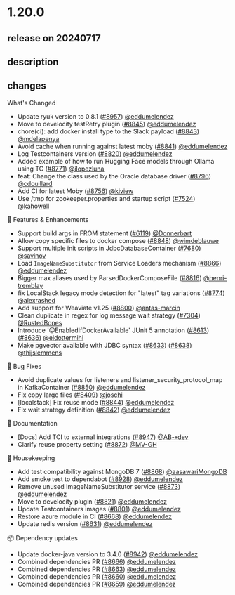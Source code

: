 # 1.20.0

## release on 20240717
## description
## changes
What's Changed

* Update ryuk version to 0.8.1 (<a class="issue-link js-issue-link" data-error-text="Failed to load title" data-id="2411387088" data-permission-text="Title is private" data-url="https://github.com/testcontainers/testcontainers-java/issues/8957" data-hovercard-type="pull_request" data-hovercard-url="/testcontainers/testcontainers-java/pull/8957/hovercard" href="https://github.com/testcontainers/testcontainers-java/pull/8957">#8957</a>) <a class="user-mention notranslate" data-hovercard-type="user" data-hovercard-url="/users/eddumelendez/hovercard" data-octo-click="hovercard-link-click" data-octo-dimensions="link_type:self" href="https://github.com/eddumelendez">@eddumelendez</a>
* Move to develocity testRetry plugin (<a class="issue-link js-issue-link" data-error-text="Failed to load title" data-id="2389886123" data-permission-text="Title is private" data-url="https://github.com/testcontainers/testcontainers-java/issues/8845" data-hovercard-type="pull_request" data-hovercard-url="/testcontainers/testcontainers-java/pull/8845/hovercard" href="https://github.com/testcontainers/testcontainers-java/pull/8845">#8845</a>) <a class="user-mention notranslate" data-hovercard-type="user" data-hovercard-url="/users/eddumelendez/hovercard" data-octo-click="hovercard-link-click" data-octo-dimensions="link_type:self" href="https://github.com/eddumelendez">@eddumelendez</a>
* chore(ci): add docker install type to the Slack payload (<a class="issue-link js-issue-link" data-error-text="Failed to load title" data-id="2387821887" data-permission-text="Title is private" data-url="https://github.com/testcontainers/testcontainers-java/issues/8843" data-hovercard-type="pull_request" data-hovercard-url="/testcontainers/testcontainers-java/pull/8843/hovercard" href="https://github.com/testcontainers/testcontainers-java/pull/8843">#8843</a>) <a class="user-mention notranslate" data-hovercard-type="user" data-hovercard-url="/users/mdelapenya/hovercard" data-octo-click="hovercard-link-click" data-octo-dimensions="link_type:self" href="https://github.com/mdelapenya">@mdelapenya</a>
* Avoid cache when running against latest moby (<a class="issue-link js-issue-link" data-error-text="Failed to load title" data-id="2387189743" data-permission-text="Title is private" data-url="https://github.com/testcontainers/testcontainers-java/issues/8841" data-hovercard-type="pull_request" data-hovercard-url="/testcontainers/testcontainers-java/pull/8841/hovercard" href="https://github.com/testcontainers/testcontainers-java/pull/8841">#8841</a>) <a class="user-mention notranslate" data-hovercard-type="user" data-hovercard-url="/users/eddumelendez/hovercard" data-octo-click="hovercard-link-click" data-octo-dimensions="link_type:self" href="https://github.com/eddumelendez">@eddumelendez</a>
* Log Testcontainers version (<a class="issue-link js-issue-link" data-error-text="Failed to load title" data-id="2384622499" data-permission-text="Title is private" data-url="https://github.com/testcontainers/testcontainers-java/issues/8820" data-hovercard-type="pull_request" data-hovercard-url="/testcontainers/testcontainers-java/pull/8820/hovercard" href="https://github.com/testcontainers/testcontainers-java/pull/8820">#8820</a>) <a class="user-mention notranslate" data-hovercard-type="user" data-hovercard-url="/users/eddumelendez/hovercard" data-octo-click="hovercard-link-click" data-octo-dimensions="link_type:self" href="https://github.com/eddumelendez">@eddumelendez</a>
* Added example of how to run Hugging Face models through Ollama using TC (<a class="issue-link js-issue-link" data-error-text="Failed to load title" data-id="2346673714" data-permission-text="Title is private" data-url="https://github.com/testcontainers/testcontainers-java/issues/8771" data-hovercard-type="pull_request" data-hovercard-url="/testcontainers/testcontainers-java/pull/8771/hovercard" href="https://github.com/testcontainers/testcontainers-java/pull/8771">#8771</a>) <a class="user-mention notranslate" data-hovercard-type="user" data-hovercard-url="/users/ilopezluna/hovercard" data-octo-click="hovercard-link-click" data-octo-dimensions="link_type:self" href="https://github.com/ilopezluna">@ilopezluna</a>
* feat: Change the class used by the Oracle database driver (<a class="issue-link js-issue-link" data-error-text="Failed to load title" data-id="2365384683" data-permission-text="Title is private" data-url="https://github.com/testcontainers/testcontainers-java/issues/8796" data-hovercard-type="pull_request" data-hovercard-url="/testcontainers/testcontainers-java/pull/8796/hovercard" href="https://github.com/testcontainers/testcontainers-java/pull/8796">#8796</a>) <a class="user-mention notranslate" data-hovercard-type="user" data-hovercard-url="/users/cdouillard/hovercard" data-octo-click="hovercard-link-click" data-octo-dimensions="link_type:self" href="https://github.com/cdouillard">@cdouillard</a>
* Add CI for latest Moby (<a class="issue-link js-issue-link" data-error-text="Failed to load title" data-id="2333223074" data-permission-text="Title is private" data-url="https://github.com/testcontainers/testcontainers-java/issues/8756" data-hovercard-type="pull_request" data-hovercard-url="/testcontainers/testcontainers-java/pull/8756/hovercard" href="https://github.com/testcontainers/testcontainers-java/pull/8756">#8756</a>) <a class="user-mention notranslate" data-hovercard-type="user" data-hovercard-url="/users/kiview/hovercard" data-octo-click="hovercard-link-click" data-octo-dimensions="link_type:self" href="https://github.com/kiview">@kiview</a>
* Use /tmp for zookeeper.properties and startup script (<a class="issue-link js-issue-link" data-error-text="Failed to load title" data-id="1893090398" data-permission-text="Title is private" data-url="https://github.com/testcontainers/testcontainers-java/issues/7524" data-hovercard-type="pull_request" data-hovercard-url="/testcontainers/testcontainers-java/pull/7524/hovercard" href="https://github.com/testcontainers/testcontainers-java/pull/7524">#7524</a>) <a class="user-mention notranslate" data-hovercard-type="user" data-hovercard-url="/users/kahowell/hovercard" data-octo-click="hovercard-link-click" data-octo-dimensions="link_type:self" href="https://github.com/kahowell">@kahowell</a>

🚀 Features & Enhancements

* Support build args in FROM statement (<a class="issue-link js-issue-link" data-error-text="Failed to load title" data-id="1434593358" data-permission-text="Title is private" data-url="https://github.com/testcontainers/testcontainers-java/issues/6119" data-hovercard-type="pull_request" data-hovercard-url="/testcontainers/testcontainers-java/pull/6119/hovercard" href="https://github.com/testcontainers/testcontainers-java/pull/6119">#6119</a>) <a class="user-mention notranslate" data-hovercard-type="user" data-hovercard-url="/users/Donnerbart/hovercard" data-octo-click="hovercard-link-click" data-octo-dimensions="link_type:self" href="https://github.com/Donnerbart">@Donnerbart</a>
* Allow copy specific files to docker compose (<a class="issue-link js-issue-link" data-error-text="Failed to load title" data-id="2390938051" data-permission-text="Title is private" data-url="https://github.com/testcontainers/testcontainers-java/issues/8848" data-hovercard-type="pull_request" data-hovercard-url="/testcontainers/testcontainers-java/pull/8848/hovercard" href="https://github.com/testcontainers/testcontainers-java/pull/8848">#8848</a>) <a class="user-mention notranslate" data-hovercard-type="user" data-hovercard-url="/users/wimdeblauwe/hovercard" data-octo-click="hovercard-link-click" data-octo-dimensions="link_type:self" href="https://github.com/wimdeblauwe">@wimdeblauwe</a>
* Support multiple init scripts in JdbcDatabaseContainer (<a class="issue-link js-issue-link" data-error-text="Failed to load title" data-id="1950263769" data-permission-text="Title is private" data-url="https://github.com/testcontainers/testcontainers-java/issues/7680" data-hovercard-type="pull_request" data-hovercard-url="/testcontainers/testcontainers-java/pull/7680/hovercard" href="https://github.com/testcontainers/testcontainers-java/pull/7680">#7680</a>) <a class="user-mention notranslate" data-hovercard-type="user" data-hovercard-url="/users/savinov/hovercard" data-octo-click="hovercard-link-click" data-octo-dimensions="link_type:self" href="https://github.com/savinov">@savinov</a>
* Load <code>ImageNameSubstitutor</code> from Service Loaders mechanism (<a class="issue-link js-issue-link" data-error-text="Failed to load title" data-id="2396962681" data-permission-text="Title is private" data-url="https://github.com/testcontainers/testcontainers-java/issues/8866" data-hovercard-type="pull_request" data-hovercard-url="/testcontainers/testcontainers-java/pull/8866/hovercard" href="https://github.com/testcontainers/testcontainers-java/pull/8866">#8866</a>) <a class="user-mention notranslate" data-hovercard-type="user" data-hovercard-url="/users/eddumelendez/hovercard" data-octo-click="hovercard-link-click" data-octo-dimensions="link_type:self" href="https://github.com/eddumelendez">@eddumelendez</a>
* Bigger max aliases used by ParsedDockerComposeFile (<a class="issue-link js-issue-link" data-error-text="Failed to load title" data-id="2378983827" data-permission-text="Title is private" data-url="https://github.com/testcontainers/testcontainers-java/issues/8816" data-hovercard-type="pull_request" data-hovercard-url="/testcontainers/testcontainers-java/pull/8816/hovercard" href="https://github.com/testcontainers/testcontainers-java/pull/8816">#8816</a>) <a class="user-mention notranslate" data-hovercard-type="user" data-hovercard-url="/users/henri-tremblay/hovercard" data-octo-click="hovercard-link-click" data-octo-dimensions="link_type:self" href="https://github.com/henri-tremblay">@henri-tremblay</a>
* fix LocalStack legacy mode detection for "latest" tag variations (<a class="issue-link js-issue-link" data-error-text="Failed to load title" data-id="2348840753" data-permission-text="Title is private" data-url="https://github.com/testcontainers/testcontainers-java/issues/8774" data-hovercard-type="pull_request" data-hovercard-url="/testcontainers/testcontainers-java/pull/8774/hovercard" href="https://github.com/testcontainers/testcontainers-java/pull/8774">#8774</a>) <a class="user-mention notranslate" data-hovercard-type="user" data-hovercard-url="/users/alexrashed/hovercard" data-octo-click="hovercard-link-click" data-octo-dimensions="link_type:self" href="https://github.com/alexrashed">@alexrashed</a>
* Add support for Weaviate v1.25 (<a class="issue-link js-issue-link" data-error-text="Failed to load title" data-id="2370926825" data-permission-text="Title is private" data-url="https://github.com/testcontainers/testcontainers-java/issues/8800" data-hovercard-type="pull_request" data-hovercard-url="/testcontainers/testcontainers-java/pull/8800/hovercard" href="https://github.com/testcontainers/testcontainers-java/pull/8800">#8800</a>) <a class="user-mention notranslate" data-hovercard-type="user" data-hovercard-url="/users/antas-marcin/hovercard" data-octo-click="hovercard-link-click" data-octo-dimensions="link_type:self" href="https://github.com/antas-marcin">@antas-marcin</a>
* Clean duplicate in regex for log message wait strategy (<a class="issue-link js-issue-link" data-error-text="Failed to load title" data-id="1793161093" data-permission-text="Title is private" data-url="https://github.com/testcontainers/testcontainers-java/issues/7304" data-hovercard-type="pull_request" data-hovercard-url="/testcontainers/testcontainers-java/pull/7304/hovercard" href="https://github.com/testcontainers/testcontainers-java/pull/7304">#7304</a>) <a class="user-mention notranslate" data-hovercard-type="user" data-hovercard-url="/users/RustedBones/hovercard" data-octo-click="hovercard-link-click" data-octo-dimensions="link_type:self" href="https://github.com/RustedBones">@RustedBones</a>
* Introduce '@EnabledIfDockerAvailable' JUnit 5 annotation (<a class="issue-link js-issue-link" data-error-text="Failed to load title" data-id="2283590084" data-permission-text="Title is private" data-url="https://github.com/testcontainers/testcontainers-java/issues/8613" data-hovercard-type="issue" data-hovercard-url="/testcontainers/testcontainers-java/issues/8613/hovercard" href="https://github.com/testcontainers/testcontainers-java/issues/8613">#8613</a>) (<a class="issue-link js-issue-link" data-error-text="Failed to load title" data-id="2299597699" data-permission-text="Title is private" data-url="https://github.com/testcontainers/testcontainers-java/issues/8636" data-hovercard-type="pull_request" data-hovercard-url="/testcontainers/testcontainers-java/pull/8636/hovercard" href="https://github.com/testcontainers/testcontainers-java/pull/8636">#8636</a>) <a class="user-mention notranslate" data-hovercard-type="user" data-hovercard-url="/users/eidottermihi/hovercard" data-octo-click="hovercard-link-click" data-octo-dimensions="link_type:self" href="https://github.com/eidottermihi">@eidottermihi</a>
* Make pgvector available with JDBC syntax (<a class="issue-link js-issue-link" data-error-text="Failed to load title" data-id="2295339914" data-permission-text="Title is private" data-url="https://github.com/testcontainers/testcontainers-java/issues/8633" data-hovercard-type="issue" data-hovercard-url="/testcontainers/testcontainers-java/issues/8633/hovercard" href="https://github.com/testcontainers/testcontainers-java/issues/8633">#8633</a>) (<a class="issue-link js-issue-link" data-error-text="Failed to load title" data-id="2300422946" data-permission-text="Title is private" data-url="https://github.com/testcontainers/testcontainers-java/issues/8638" data-hovercard-type="pull_request" data-hovercard-url="/testcontainers/testcontainers-java/pull/8638/hovercard" href="https://github.com/testcontainers/testcontainers-java/pull/8638">#8638</a>) <a class="user-mention notranslate" data-hovercard-type="user" data-hovercard-url="/users/thijslemmens/hovercard" data-octo-click="hovercard-link-click" data-octo-dimensions="link_type:self" href="https://github.com/thijslemmens">@thijslemmens</a>

🐛 Bug Fixes

* Avoid duplicate values for listeners and listener_security_protocol_map in KafkaContainer (<a class="issue-link js-issue-link" data-error-text="Failed to load title" data-id="2392972966" data-permission-text="Title is private" data-url="https://github.com/testcontainers/testcontainers-java/issues/8850" data-hovercard-type="pull_request" data-hovercard-url="/testcontainers/testcontainers-java/pull/8850/hovercard" href="https://github.com/testcontainers/testcontainers-java/pull/8850">#8850</a>) <a class="user-mention notranslate" data-hovercard-type="user" data-hovercard-url="/users/eddumelendez/hovercard" data-octo-click="hovercard-link-click" data-octo-dimensions="link_type:self" href="https://github.com/eddumelendez">@eddumelendez</a>
* Fix copy large files (<a class="issue-link js-issue-link" data-error-text="Failed to load title" data-id="2162136499" data-permission-text="Title is private" data-url="https://github.com/testcontainers/testcontainers-java/issues/8409" data-hovercard-type="pull_request" data-hovercard-url="/testcontainers/testcontainers-java/pull/8409/hovercard" href="https://github.com/testcontainers/testcontainers-java/pull/8409">#8409</a>) <a class="user-mention notranslate" data-hovercard-type="user" data-hovercard-url="/users/joschi/hovercard" data-octo-click="hovercard-link-click" data-octo-dimensions="link_type:self" href="https://github.com/joschi">@joschi</a>
* [localstack] Fix reuse mode (<a class="issue-link js-issue-link" data-error-text="Failed to load title" data-id="2389624856" data-permission-text="Title is private" data-url="https://github.com/testcontainers/testcontainers-java/issues/8844" data-hovercard-type="pull_request" data-hovercard-url="/testcontainers/testcontainers-java/pull/8844/hovercard" href="https://github.com/testcontainers/testcontainers-java/pull/8844">#8844</a>) <a class="user-mention notranslate" data-hovercard-type="user" data-hovercard-url="/users/eddumelendez/hovercard" data-octo-click="hovercard-link-click" data-octo-dimensions="link_type:self" href="https://github.com/eddumelendez">@eddumelendez</a>
* Fix wait strategy definition (<a class="issue-link js-issue-link" data-error-text="Failed to load title" data-id="2387356363" data-permission-text="Title is private" data-url="https://github.com/testcontainers/testcontainers-java/issues/8842" data-hovercard-type="pull_request" data-hovercard-url="/testcontainers/testcontainers-java/pull/8842/hovercard" href="https://github.com/testcontainers/testcontainers-java/pull/8842">#8842</a>) <a class="user-mention notranslate" data-hovercard-type="user" data-hovercard-url="/users/eddumelendez/hovercard" data-octo-click="hovercard-link-click" data-octo-dimensions="link_type:self" href="https://github.com/eddumelendez">@eddumelendez</a>

📖 Documentation

* [Docs] Add TCI to external integrations (<a class="issue-link js-issue-link" data-error-text="Failed to load title" data-id="2408417401" data-permission-text="Title is private" data-url="https://github.com/testcontainers/testcontainers-java/issues/8947" data-hovercard-type="pull_request" data-hovercard-url="/testcontainers/testcontainers-java/pull/8947/hovercard" href="https://github.com/testcontainers/testcontainers-java/pull/8947">#8947</a>) <a class="user-mention notranslate" data-hovercard-type="user" data-hovercard-url="/users/AB-xdev/hovercard" data-octo-click="hovercard-link-click" data-octo-dimensions="link_type:self" href="https://github.com/AB-xdev">@AB-xdev</a>
* Clarify reuse property setting (<a class="issue-link js-issue-link" data-error-text="Failed to load title" data-id="2401532584" data-permission-text="Title is private" data-url="https://github.com/testcontainers/testcontainers-java/issues/8872" data-hovercard-type="pull_request" data-hovercard-url="/testcontainers/testcontainers-java/pull/8872/hovercard" href="https://github.com/testcontainers/testcontainers-java/pull/8872">#8872</a>) <a class="user-mention notranslate" data-hovercard-type="user" data-hovercard-url="/users/MV-GH/hovercard" data-octo-click="hovercard-link-click" data-octo-dimensions="link_type:self" href="https://github.com/MV-GH">@MV-GH</a>

🧹 Housekeeping

* Add test compatibility against MongoDB 7 (<a class="issue-link js-issue-link" data-error-text="Failed to load title" data-id="2398393567" data-permission-text="Title is private" data-url="https://github.com/testcontainers/testcontainers-java/issues/8868" data-hovercard-type="pull_request" data-hovercard-url="/testcontainers/testcontainers-java/pull/8868/hovercard" href="https://github.com/testcontainers/testcontainers-java/pull/8868">#8868</a>) <a class="user-mention notranslate" data-hovercard-type="user" data-hovercard-url="/users/aasawariMongoDB/hovercard" data-octo-click="hovercard-link-click" data-octo-dimensions="link_type:self" href="https://github.com/aasawariMongoDB">@aasawariMongoDB</a>
* Add smoke test to dependabot (<a class="issue-link js-issue-link" data-error-text="Failed to load title" data-id="2401846113" data-permission-text="Title is private" data-url="https://github.com/testcontainers/testcontainers-java/issues/8928" data-hovercard-type="pull_request" data-hovercard-url="/testcontainers/testcontainers-java/pull/8928/hovercard" href="https://github.com/testcontainers/testcontainers-java/pull/8928">#8928</a>) <a class="user-mention notranslate" data-hovercard-type="user" data-hovercard-url="/users/eddumelendez/hovercard" data-octo-click="hovercard-link-click" data-octo-dimensions="link_type:self" href="https://github.com/eddumelendez">@eddumelendez</a>
* Remove unused ImageNameSubstitutor service (<a class="issue-link js-issue-link" data-error-text="Failed to load title" data-id="2401704476" data-permission-text="Title is private" data-url="https://github.com/testcontainers/testcontainers-java/issues/8873" data-hovercard-type="pull_request" data-hovercard-url="/testcontainers/testcontainers-java/pull/8873/hovercard" href="https://github.com/testcontainers/testcontainers-java/pull/8873">#8873</a>) <a class="user-mention notranslate" data-hovercard-type="user" data-hovercard-url="/users/eddumelendez/hovercard" data-octo-click="hovercard-link-click" data-octo-dimensions="link_type:self" href="https://github.com/eddumelendez">@eddumelendez</a>
* Move to develocity plugin (<a class="issue-link js-issue-link" data-error-text="Failed to load title" data-id="2384641366" data-permission-text="Title is private" data-url="https://github.com/testcontainers/testcontainers-java/issues/8821" data-hovercard-type="pull_request" data-hovercard-url="/testcontainers/testcontainers-java/pull/8821/hovercard" href="https://github.com/testcontainers/testcontainers-java/pull/8821">#8821</a>) <a class="user-mention notranslate" data-hovercard-type="user" data-hovercard-url="/users/eddumelendez/hovercard" data-octo-click="hovercard-link-click" data-octo-dimensions="link_type:self" href="https://github.com/eddumelendez">@eddumelendez</a>
* Update Testcontainers images (<a class="issue-link js-issue-link" data-error-text="Failed to load title" data-id="2371067822" data-permission-text="Title is private" data-url="https://github.com/testcontainers/testcontainers-java/issues/8801" data-hovercard-type="pull_request" data-hovercard-url="/testcontainers/testcontainers-java/pull/8801/hovercard" href="https://github.com/testcontainers/testcontainers-java/pull/8801">#8801</a>) <a class="user-mention notranslate" data-hovercard-type="user" data-hovercard-url="/users/eddumelendez/hovercard" data-octo-click="hovercard-link-click" data-octo-dimensions="link_type:self" href="https://github.com/eddumelendez">@eddumelendez</a>
* Restore azure module in CI (<a class="issue-link js-issue-link" data-error-text="Failed to load title" data-id="2312995143" data-permission-text="Title is private" data-url="https://github.com/testcontainers/testcontainers-java/issues/8668" data-hovercard-type="pull_request" data-hovercard-url="/testcontainers/testcontainers-java/pull/8668/hovercard" href="https://github.com/testcontainers/testcontainers-java/pull/8668">#8668</a>) <a class="user-mention notranslate" data-hovercard-type="user" data-hovercard-url="/users/eddumelendez/hovercard" data-octo-click="hovercard-link-click" data-octo-dimensions="link_type:self" href="https://github.com/eddumelendez">@eddumelendez</a>
* Update redis version (<a class="issue-link js-issue-link" data-error-text="Failed to load title" data-id="2293971090" data-permission-text="Title is private" data-url="https://github.com/testcontainers/testcontainers-java/issues/8631" data-hovercard-type="pull_request" data-hovercard-url="/testcontainers/testcontainers-java/pull/8631/hovercard" href="https://github.com/testcontainers/testcontainers-java/pull/8631">#8631</a>) <a class="user-mention notranslate" data-hovercard-type="user" data-hovercard-url="/users/eddumelendez/hovercard" data-octo-click="hovercard-link-click" data-octo-dimensions="link_type:self" href="https://github.com/eddumelendez">@eddumelendez</a>

📦 Dependency updates

* Update docker-java version to 3.4.0 (<a class="issue-link js-issue-link" data-error-text="Failed to load title" data-id="2403787745" data-permission-text="Title is private" data-url="https://github.com/testcontainers/testcontainers-java/issues/8942" data-hovercard-type="pull_request" data-hovercard-url="/testcontainers/testcontainers-java/pull/8942/hovercard" href="https://github.com/testcontainers/testcontainers-java/pull/8942">#8942</a>) <a class="user-mention notranslate" data-hovercard-type="user" data-hovercard-url="/users/eddumelendez/hovercard" data-octo-click="hovercard-link-click" data-octo-dimensions="link_type:self" href="https://github.com/eddumelendez">@eddumelendez</a>
* Combined dependencies PR (<a class="issue-link js-issue-link" data-error-text="Failed to load title" data-id="2311972643" data-permission-text="Title is private" data-url="https://github.com/testcontainers/testcontainers-java/issues/8666" data-hovercard-type="pull_request" data-hovercard-url="/testcontainers/testcontainers-java/pull/8666/hovercard" href="https://github.com/testcontainers/testcontainers-java/pull/8666">#8666</a>) <a class="user-mention notranslate" data-hovercard-type="user" data-hovercard-url="/users/eddumelendez/hovercard" data-octo-click="hovercard-link-click" data-octo-dimensions="link_type:self" href="https://github.com/eddumelendez">@eddumelendez</a>
* Combined dependencies PR (<a class="issue-link js-issue-link" data-error-text="Failed to load title" data-id="2311679938" data-permission-text="Title is private" data-url="https://github.com/testcontainers/testcontainers-java/issues/8663" data-hovercard-type="pull_request" data-hovercard-url="/testcontainers/testcontainers-java/pull/8663/hovercard" href="https://github.com/testcontainers/testcontainers-java/pull/8663">#8663</a>) <a class="user-mention notranslate" data-hovercard-type="user" data-hovercard-url="/users/eddumelendez/hovercard" data-octo-click="hovercard-link-click" data-octo-dimensions="link_type:self" href="https://github.com/eddumelendez">@eddumelendez</a>
* Combined dependencies PR (<a class="issue-link js-issue-link" data-error-text="Failed to load title" data-id="2309639250" data-permission-text="Title is private" data-url="https://github.com/testcontainers/testcontainers-java/issues/8660" data-hovercard-type="pull_request" data-hovercard-url="/testcontainers/testcontainers-java/pull/8660/hovercard" href="https://github.com/testcontainers/testcontainers-java/pull/8660">#8660</a>) <a class="user-mention notranslate" data-hovercard-type="user" data-hovercard-url="/users/eddumelendez/hovercard" data-octo-click="hovercard-link-click" data-octo-dimensions="link_type:self" href="https://github.com/eddumelendez">@eddumelendez</a>
* Combined dependencies PR (<a class="issue-link js-issue-link" data-error-text="Failed to load title" data-id="2308825997" data-permission-text="Title is private" data-url="https://github.com/testcontainers/testcontainers-java/issues/8659" data-hovercard-type="pull_request" data-hovercard-url="/testcontainers/testcontainers-java/pull/8659/hovercard" href="https://github.com/testcontainers/testcontainers-java/pull/8659">#8659</a>) <a class="user-mention notranslate" data-hovercard-type="user" data-hovercard-url="/users/eddumelendez/hovercard" data-octo-click="hovercard-link-click" data-octo-dimensions="link_type:self" href="https://github.com/eddumelendez">@eddumelendez</a>

